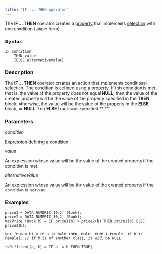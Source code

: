 ```yaml
---
title: 'IF ... THEN operator'
---
```


The **IF ... THEN** operator creates a [property](Properties.md) that implements [selection](Selection_CASE_IF_MULTI_OVERRIDE_EXCLUSIVE_.md) with one condition (single form).

### Syntax

    IF condition 
        THEN value
        [ELSE alternativeValue]

### Description

The **IF ... THEN** operator creates an action that implements conditional selection. The condition is defined using a property. If this condition is met, that is, the value of the property does not equal **NULL**, then the value of the created property will be the value of the property specified in the **THEN** block; otherwise, the value will be the value of the property in the **ELSE** block, or **NULL** if no **ELSE** block was specified.** **

### Parameters

*condition*

[Expression](Expression.md) defining a condition. 

*value*

An expression whose value will be the value of the created property if the condition is met.

*alternativeValue*

An expression whose value will be the value of the created property if the condition is not met.

### Examples


```lsf
price1 = DATA NUMERIC[10,2] (Book);
price2 = DATA NUMERIC[10,2] (Book);
maxPrice (Book b) = IF price1(b) > price2(b) THEN price1(b) ELSE price2(b);

sex (Human h) = IF h IS Male THEN 'Male' ELSE ('Female' IF h IS Female); // if h is of another class, it will be NULL

isDifferent(a, b) = IF a != b THEN TRUE;
```


